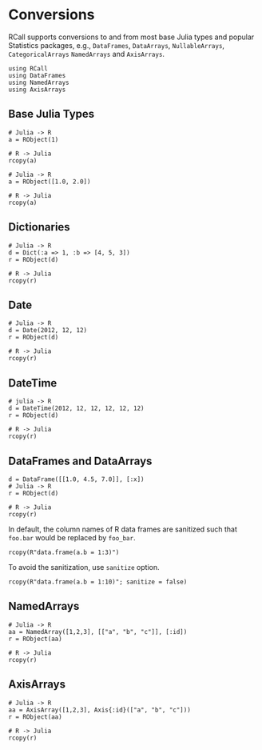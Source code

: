 # Conversions

RCall supports conversions to and from most base Julia types and popular Statistics packages, e.g., `DataFrames`, `DataArrays`, `NullableArrays`, `CategoricalArrays` `NamedArrays` and `AxisArrays`.

```@setup 1
using RCall
using DataFrames
using NamedArrays
using AxisArrays
```

## Base Julia Types

```@example 1
# Julia -> R
a = RObject(1)
```

```@example 1
# R -> Julia
rcopy(a)
```

```@example 1
# Julia -> R
a = RObject([1.0, 2.0])
```

```@example 1
# R -> Julia
rcopy(a)
```

## Dictionaries

```@example 1
# Julia -> R
d = Dict(:a => 1, :b => [4, 5, 3])
r = RObject(d)
```

```@example 1
# R -> Julia
rcopy(r)
```

## Date

```@example 1
# Julia -> R
d = Date(2012, 12, 12)
r = RObject(d)
```

```@example 1
# R -> Julia
rcopy(r)
```

## DateTime

```@example 1
# julia -> R
d = DateTime(2012, 12, 12, 12, 12, 12)
r = RObject(d)
```

```@example 1
# R -> Julia
rcopy(r)
```

## DataFrames and DataArrays

```@example 1
d = DataFrame([[1.0, 4.5, 7.0]], [:x])
# Julia -> R
r = RObject(d)
```

```@example 1
# R -> Julia
rcopy(r)
```

In default, the column names of R data frames are sanitized such that `foo.bar`
would be replaced by `foo_bar`.

```@example 1
rcopy(R"data.frame(a.b = 1:3)")
```

To avoid the sanitization, use `sanitize` option.
```@example 1
rcopy(R"data.frame(a.b = 1:10)"; sanitize = false)
```

## NamedArrays

```@example 1
# Julia -> R
aa = NamedArray([1,2,3], [["a", "b", "c"]], [:id])
r = RObject(aa)
```

```@example 1
# R -> Julia
rcopy(r)
```


## AxisArrays

```@example 1
# Julia -> R
aa = AxisArray([1,2,3], Axis{:id}(["a", "b", "c"]))
r = RObject(aa)
```

```@example 1
# R -> Julia
rcopy(r)
```
